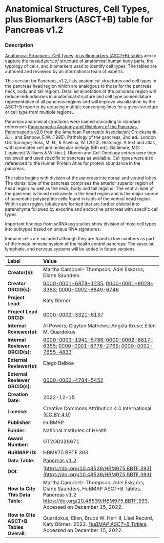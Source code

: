 # Anatomical Structures, Cell Types, plus Biomarkers (ASCT+B) table for Pancreas v1.2

### Description
[Anatomical Structures, Cell Types, plus Biomarkers (ASCT+B) tables](https://hubmapconsortium.github.io/ccf/pages/ccf-anatomical-structures.html) aim to capture the nested *part_of* structure of anatomical human body parts, the typology of cells, and biomarkers used to identify cell types. The tables are authored and reviewed by an international team of experts. 

This version for Pancreas, v1.2, lists anatomical structures and cell types in the pancreas head region which are analogous to those for the pancreas neck, body and tail regions. Detailed annotation of the pancreas region will reduce redundancies in anatomical structure and cell type nomenclature representative of all pancreas regions and will improve visualization by the ASCT+B reporter by reducing multiple converging lines for a given structure or cell type from multiple regions.. 

Pancreas anatomical structures were named according to standard references [Pancreapedia Anatomy and Histology of the Pancreas, Pancreapedia v2.0](https://www.pancreapedia.org/reviews/anatomy-and-histology-of-pancreas) from the American Pancreatic Association; Cruickshank, A.H. and Benbow, E.W. (1995), Pathology of the pancreas, 2nd ed.. London UK: Springer; Ross, M. H., & Pawlina, W. (2010). Histology: A text and atlas, with correlated cell and molecular biology (6th ed.). Baltimore, MD: Lippincott Williams & Wilkins.). Uberon and Cell Ontology entries were then reviewed and used specific to pancreas as available. Cell types were also referenced to the Human Protein Atlas for protein abundance in the pancreas.

The table begins with division of the pancreas into dorsal and ventral lobes. The dorsal lobe of the pancreas comprises the anterior superior region of head region as well as the neck, body and tail regions. The ventral lobe of the pancreas is found exclusively in the head region and is the major source of pancreatic polypeptide cells found in islets of the ventral head region. Within each region, lobules are formed that are further divided into parenchyma followed by exocrine and endocrine pancreas with specific cell types.    

Important findings from scRNAseq studies show division of most cell types into subtypes based on unique RNA signatures.  

Immune cells are included although they are found in low numbers as part of the innate immune system of the health control pancreas. The vascular, lymphatic, and nervous systems will be added in future versions.  




| Label | Value |
| :------------- |:-------------|
| **Creator(s):** | Martha Campbell-Thompson; Adel Eskaros; Diane Saunders |
| **Creator ORCID(s):** | [0000-0001-6878-1235](https://orcid.org/0000-0001-6878-1235); [0000-0001-9028-338X](https://orcid.org/0000-0001-9028-338X); [0000-0002-8849-6746](https://orcid.org/0000-0002-8849-6746) |
| **Project Lead:** | Katy B&ouml;rner |
| **Project Lead ORCID:** | [0000-0002-3321-6137](https://orcid.org/0000-0002-3321-6137) |
| **Internal Reviewer(s):** | Al Powers; Clayton Mathews; Angela Kruse; Ellen M. Quardokus  |
| **Internal Reviewer ORCID(s):** |[0000-0003-1941-5786](https://orcid.org/0000-0003-1941-5786); [0000-0002-8817-6355](https://orcid.org/0000-0002-8817-6355); [0000-0001-8776-2769](https://orcid.org/0000-0001-8776-2769); [0000-0001-7655-4833](https://orcid.org/0000-0001-7655-4833) |
| **External Reviewer(s):** |Diego Balboa |
| **External Reviewer ORCID(s):** | [0000-0002-4784-5452](https://orcid.org/0000-0002-4784-5452)|
| **Creation Date:** | 2022-12-15 |
| **License:** | Creative Commons Attribution 4.0 International ([CC BY 4.0](https://creativecommons.org/licenses/by/4.0/)) |
| **Publisher:** | HuBMAP |
| **Funder:** | National Institutes of Health |
| **Award Number:** | OT2OD026671 |
| **HuBMAP ID:** | HBM975.BBTF.393 |
| **Data Table:** | [Pancreas v1.2](https://hubmapconsortium.github.io/ccf-releases/v1.2/asct-b/asct-b-vh-pancreas.csv) |
| **DOI:** |[https://doi.org/10.48539/HBM975.BBTF.393](https://doi.org/10.48539/HBM975.BBTF.393) |
| **How to Cite This Data Table:** | Martha Campbell-Thompson; Adel Eskaros; Diane Saunders, HuBMAP ASCT+B Tables. Pancreas v1.2 https://doi.org/10.48539/HBM975.BBTF.393, Accessed on December 15, 2022. |
| **How to Cite ASCT+B Tables Overall:** | Quardokus, Ellen, Bruce W. Herr II, Lisel Record, Katy B&ouml;rner. 2022. [*HuBMAP ASCT+B Tables*](https://hubmapconsortium.github.io/ccf/pages/ccf-anatomical-structures.html). Accessed on December 15, 2022. |
